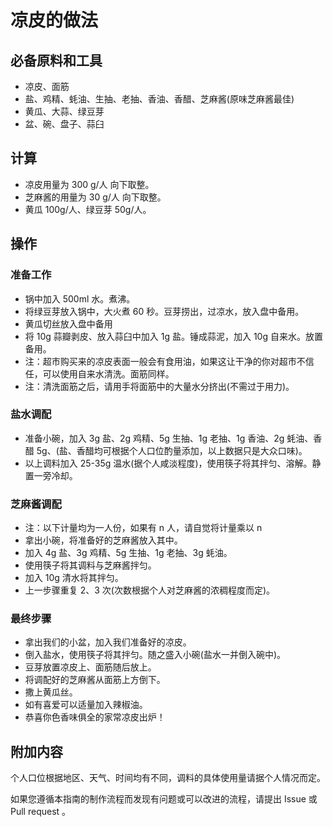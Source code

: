 # 凉皮的做法

## 必备原料和工具

* 凉皮、面筋
* 盐、鸡精、蚝油、生抽、老抽、香油、香醋、芝麻酱(原味芝麻酱最佳)
* 黄瓜、大蒜、绿豆芽
* 盆、碗、盘子、蒜臼

## 计算

* 凉皮用量为 300 g/人 向下取整。
* 芝麻酱的用量为 30 g/人 向下取整。
* 黄瓜 100g/人、绿豆芽 50g/人。

## 操作

### 准备工作

* 锅中加入 500ml 水。煮沸。
* 将绿豆芽放入锅中，大火煮 60 秒。豆芽捞出，过凉水，放入盘中备用。
* 黄瓜切丝放入盘中备用
* 将 10g 蒜瓣剥皮、放入蒜臼中加入 1g 盐。锤成蒜泥，加入 10g 自来水。放置备用。
* 注：超市购买来的凉皮表面一般会有食用油，如果这让干净的你对超市不信任，可以使用自来水清洗。面筋同样。
* 注：清洗面筋之后，请用手将面筋中的大量水分挤出(不需过于用力)。

### 盐水调配

* 准备小碗，加入 3g 盐、2g 鸡精、5g 生抽、1g 老抽、1g 香油、2g 蚝油、香醋 5g、(盐、香醋均可根据个人口位酌量添加，以上数据只是大众口味)。
* 以上调料加入 25-35g 温水(据个人咸淡程度)，使用筷子将其拌匀、溶解。静置一旁冷却。

### 芝麻酱调配

* 注：以下计量均为一人份，如果有 n 人，请自觉将计量乘以 n
* 拿出小碗，将准备好的芝麻酱放入其中。
* 加入 4g 盐、3g 鸡精、5g 生抽、1g 老抽、3g 蚝油。
* 使用筷子将其调料与芝麻酱拌匀。
* 加入 10g 清水将其拌匀。
* 上一步骤重复 2、3 次(次数根据个人对芝麻酱的浓稠程度而定)。

### 最终步骤

* 拿出我们的小盆，加入我们准备好的凉皮。
* 倒入盐水，使用筷子将其拌匀。随之盛入小碗(盐水一并倒入碗中)。
* 豆芽放置凉皮上、面筋随后放上。
* 将调配好的芝麻酱从面筋上方倒下。
* 撒上黄瓜丝。
* 如有喜爱可以适量加入辣椒油。
* 恭喜你色香味俱全的家常凉皮出炉！

## 附加内容

个人口位根据地区、天气、时间均有不同，调料的具体使用量请据个人情况而定。

如果您遵循本指南的制作流程而发现有问题或可以改进的流程，请提出 Issue 或 Pull request 。
